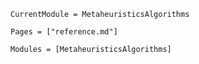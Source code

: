 ```@meta
CurrentModule = MetaheuristicsAlgorithms
```

```@index
Pages = ["reference.md"]
```


```@autodocs
Modules = [MetaheuristicsAlgorithms]
```